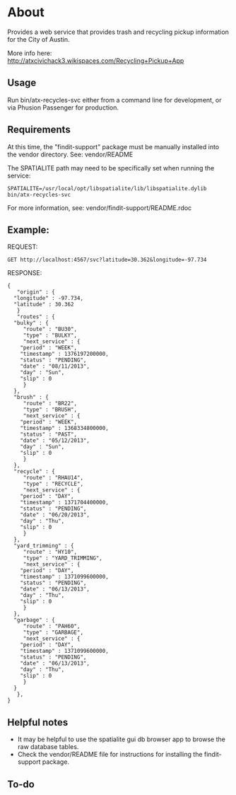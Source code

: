 # About
Provides a web service that provides trash and recycling pickup information for the City of Austin.

More info here: http://atxcivichack3.wikispaces.com/Recycling+Pickup+App

## Usage
Run bin/atx-recycles-svc either from a command line for development, or
via Phusion Passenger for production.

## Requirements

At this time, the "findit-support" package must be manually installed
into the vendor directory. See: vendor/README

The SPATIALITE path may need to be specifically set when running the service:

	SPATIALITE=/usr/local/opt/libspatialite/lib/libspatialite.dylib bin/atx-recycles-svc

For more information, see: vendor/findit-support/README.rdoc

## Example:
REQUEST:

    GET http://localhost:4567/svc?latitude=30.362&longitude=-97.734 

RESPONSE:

    {
       "origin" : {
	  "longitude" : -97.734,
	  "latitude" : 30.362
       }
       "routes" : {
	  "bulky" : {
	     "route" : "BU30",
	     "type" : "BULKY",
	     "next_service" : {
		"period" : "WEEK",
		"timestamp" : 1376197200000,
		"status" : "PENDING",
		"date" : "08/11/2013",
		"day" : "Sun",
		"slip" : 0
	     }
	  },
	  "brush" : {
	     "route" : "BR22",
	     "type" : "BRUSH",
	     "next_service" : {
		"period" : "WEEK",
		"timestamp" : 1368334800000,
		"status" : "PAST",
		"date" : "05/12/2013",
		"day" : "Sun",
		"slip" : 0
	     }
	  },
	  "recycle" : {
	     "route" : "RHAU14",
	     "type" : "RECYCLE",
	     "next_service" : {
		"period" : "DAY",
		"timestamp" : 1371704400000,
		"status" : "PENDING",
		"date" : "06/20/2013",
		"day" : "Thu",
		"slip" : 0
	     }
	  },
	  "yard_trimming" : {
	     "route" : "HY10",
	     "type" : "YARD_TRIMMING",
	     "next_service" : {
		"period" : "DAY",
		"timestamp" : 1371099600000,
		"status" : "PENDING",
		"date" : "06/13/2013",
		"day" : "Thu",
		"slip" : 0
	     }
	  },
	  "garbage" : {
	     "route" : "PAH60",
	     "type" : "GARBAGE",
	     "next_service" : {
		"period" : "DAY",
		"timestamp" : 1371099600000,
		"status" : "PENDING",
		"date" : "06/13/2013",
		"day" : "Thu",
		"slip" : 0
	     }
	  }
       },
    }

## Helpful notes
* It may be helpful to use the spatialite gui db browser app to browse the raw database tables.
* Check the vendor/README file for instructions for installing the findit-support package.

## To-do
